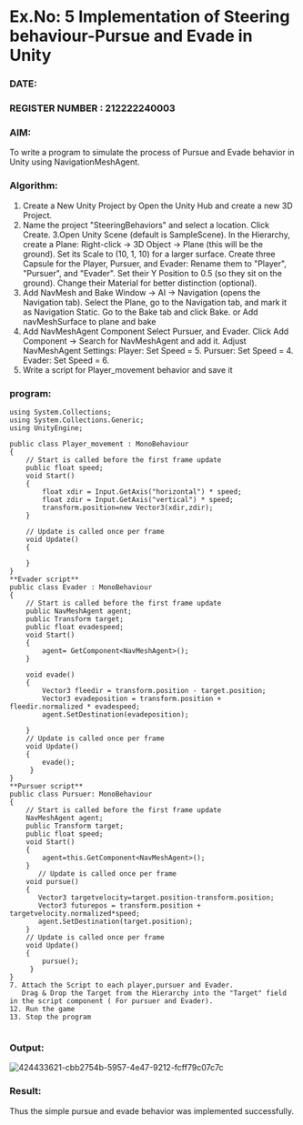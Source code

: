 # Ex.No: 5  Implementation of Steering behaviour-Pursue and Evade in Unity
### DATE:                                                                            
### REGISTER NUMBER :  212222240003
### AIM: 
To write a program to simulate the process of Pursue and Evade behavior in Unity using NavigationMeshAgent. 
### Algorithm:

1. Create a New Unity Project by Open the  Unity Hub and create a new 3D Project.
2. Name the project "SteeringBehaviors" and select a location. Click Create.
3.Open Unity Scene (default is SampleScene).
  In the Hierarchy, create a Plane:
  Right-click → 3D Object → Plane (this will be the ground).
  Set its Scale to (10, 1, 10) for a larger surface.
  Create three Capsule for the Player, Pursuer, and Evader:
  Rename them to "Player", "Pursuer", and "Evader".
  Set their Y Position to 0.5 (so they sit on the ground).
  Change their Material for better distinction (optional).
3. Add NavMesh and Bake
   Window → AI → Navigation (opens the Navigation tab).
   Select the Plane, go to the Navigation tab, and mark it as Navigation Static.
   Go to the Bake tab and click Bake.
   or
   Add navMeshSurface to plane and bake 
4. Add NavMeshAgent Component
    Select Pursuer, and Evader.
    Click Add Component → Search for NavMeshAgent and add it.
    Adjust NavMeshAgent Settings:
    Player: Set Speed = 5.
    Pursuer: Set Speed = 4.
    Evader: Set Speed = 6.
5. Write a script for  Player_movement behavior and save it

### program:
```
using System.Collections;
using System.Collections.Generic;
using UnityEngine;

public class Player_movement : MonoBehaviour
{
    // Start is called before the first frame update
    public float speed;
    void Start()
    {
        float xdir = Input.GetAxis("horizontal") * speed;
        float zdir = Input.GetAxis("vertical") * speed;
        transform.position=new Vector3(xdir,zdir);
    }

    // Update is called once per frame
    void Update()
    {
        
    }
}
**Evader script**
public class Evader : MonoBehaviour
{
    // Start is called before the first frame update
    public NavMeshAgent agent;
    public Transform target;
    public float evadespeed;
    void Start()
    {
        agent= GetComponent<NavMeshAgent>();
    }

    void evade()
    {
        Vector3 fleedir = transform.position - target.position;
        Vector3 evadeposition = transform.position + fleedir.normalized * evadespeed;
        agent.SetDestination(evadeposition);

    }
    // Update is called once per frame
    void Update()
    {
        evade();          
     }
}
**Pursuer script**
public class Pursuer: MonoBehaviour
{
    // Start is called before the first frame update
    NavMeshAgent agent;
    public Transform target;
    public float speed;
    void Start()
    {
        agent=this.GetComponent<NavMeshAgent>();
    }
       // Update is called once per frame
    void pursue()
    {
       Vector3 targetvelocity=target.position-transform.position;
       Vector3 futurepos = transform.position + targetvelocity.normalized*speed;
       agent.SetDestination(target.position);
    } 
    // Update is called once per frame
    void Update()
    {
        pursue();          
     }
}
7. Attach the Script to each player,pursuer and Evader.
   Drag & Drop the Target from the Hierarchy into the "Target" field in the script component ( For pursuer and Evader).
12. Run the game 
13. Stop the program
    
```
### Output:
![424433621-cbb2754b-5957-4e47-9212-fcff79c07c7c](https://github.com/user-attachments/assets/43c5d1f1-7108-4823-9adf-6da342e30297)


### Result:
Thus the simple pursue and evade behavior was implemented successfully.
